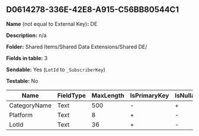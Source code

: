 ## D0614278-336E-42E8-A915-C56BB80544C1

**Name** (not equal to External Key)**:** DE

**Description:** n/a

**Folder:** Shared Items/Shared Data Extensions/Shared DE/

**Fields in table:** 3

**Sendable:** Yes (`LotId` to `_SubscriberKey`)

**Testable:** No

| Name | FieldType | MaxLength | IsPrimaryKey | IsNullable | DefaultValue |
| --- | --- | --- | --- | --- | --- |
| CategoryName | Text | 500 | - | + |  |
| Platform | Text | 8 | + | - |  |
| LotId | Text | 36 | + | - |  |
